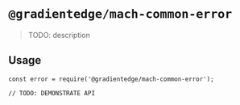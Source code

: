 # `@gradientedge/mach-common-error`

> TODO: description

## Usage

```
const error = require('@gradientedge/mach-common-error');

// TODO: DEMONSTRATE API
```
